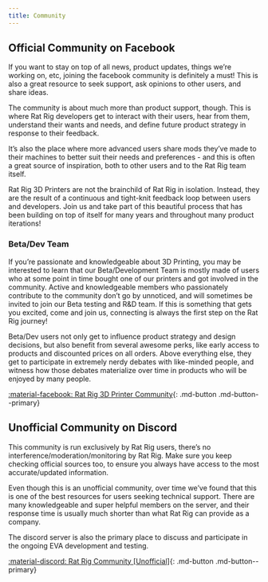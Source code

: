 ```yaml
---
title: Community
---
```


## Official Community on Facebook

If you want to stay on top of all news, product updates, things we’re working on, etc, joining the facebook community is definitely a must! This is also a great resource to seek support, ask opinions to other users, and share ideas.

The community is about much more than product support, though. This is where Rat Rig developers get to interact with their users, hear from them, understand their wants and needs, and define future product strategy in response to their feedback.

It’s also the place where more advanced users share mods they’ve made to their machines to better suit their needs and preferences - and this is often a great source of inspiration, both to other users and to the Rat Rig team itself.

Rat Rig 3D Printers are not the brainchild of Rat Rig in isolation. Instead, they are the result of a continuous and tight-knit feedback loop between users and developers. Join us and take part of this beautiful process that has been building on top of itself for many years and throughout many product iterations!

### Beta/Dev Team

If you’re passionate and knowledgeable about 3D Printing, you may be interested to learn that our Beta/Development Team is mostly made of users who at some point in time bought one of our printers and got involved in the community. Active and knowledgeable members who passionately contribute to the community don’t go by unnoticed, and will sometimes be invited to join our Beta testing and R&D team. If this is something that gets you excited, come and join us, connecting is always the first step on the Rat Rig journey! 

Beta/Dev users not only get to influence product strategy and design decisions, but also benefit from several awesome perks, like early access to products and discounted prices on all orders. Above everything else, they get to participate in extremely nerdy debates with like-minded people, and witness how those debates materialize over time in products who will be enjoyed by many people.

[:material-facebook: Rat Rig 3D Printer Community](https://www.facebook.com/groups/ratrig3dprintercommunity){: .md-button .md-button--primary}


## Unofficial Community on Discord

This community is run exclusively by Rat Rig users, there’s no interference/moderation/monitoring by Rat Rig. Make sure you keep checking official sources too, to ensure you always have access to the most accurate/updated information.

Even though this is an unofficial community, over time we’ve found that this is one of the best resources for users seeking technical support. There are many knowledgeable and super helpful members on the server, and their response time is usually much shorter than what Rat Rig can provide as a company.

The discord server is also the primary place to discuss and participate in the ongoing EVA development and testing.

[:material-discord: Rat Rig Community [Unofficial]](https://discord.gg/D62e8XNeYa){: .md-button .md-button--primary}
